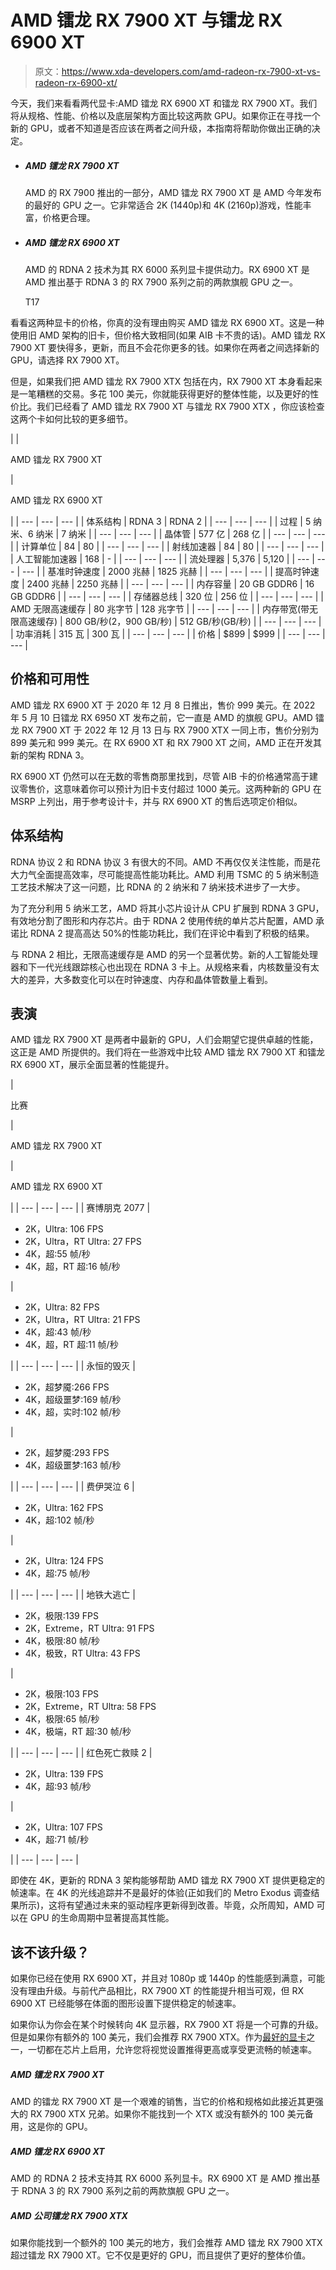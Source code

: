 # AMD 镭龙 RX 7900 XT 与镭龙 RX 6900 XT

> 原文：<https://www.xda-developers.com/amd-radeon-rx-7900-xt-vs-radeon-rx-6900-xt/>

今天，我们来看看两代显卡:AMD 镭龙 RX 6900 XT 和镭龙 RX 7900 XT。我们将从规格、性能、价格以及底层架构方面比较这两款 GPU。如果你正在寻找一个新的 GPU，或者不知道是否应该在两者之间升级，本指南将帮助你做出正确的决定。

*   ##### AMD 镭龙 RX 7900 XT

    AMD 的 RX 7900 推出的一部分，AMD 镭龙 RX 7900 XT 是 AMD 今年发布的最好的 GPU 之一。它非常适合 2K (1440p)和 4K (2160p)游戏，性能丰富，价格更合理。

*   ##### AMD 镭龙 RX 6900 XT

    AMD 的 RDNA 2 技术为其 RX 6000 系列显卡提供动力。RX 6900 XT 是 AMD 推出基于 RDNA 3 的 RX 7900 系列之前的两款旗舰 GPU 之一。

    T17

看看这两种显卡的价格，你真的没有理由购买 AMD 镭龙 RX 6900 XT。这是一种使用旧 AMD 架构的旧卡，但价格大致相同(如果 AIB 卡不贵的话)。AMD 镭龙 RX 7900 XT 要快得多，更新，而且不会花你更多的钱。如果你在两者之间选择新的 GPU，请选择 RX 7900 XT。

但是，如果我们把 AMD 镭龙 RX 7900 XTX 包括在内，RX 7900 XT 本身看起来是一笔糟糕的交易。多花 100 美元，你就能获得更好的整体性能，以及更好的性价比。我们已经看了 AMD 镭龙 RX 7900 XT 与镭龙 RX 7900 XTX ，你应该检查这两个卡如何比较的更多细节。

|  | 

AMD 镭龙 RX 7900 XT

 | 

AMD 镭龙 RX 6900 XT

 |
| --- | --- | --- |
| 体系结构 | RDNA 3 | RDNA 2 |
| --- | --- | --- |
| 过程 | 5 纳米、6 纳米 | 7 纳米 |
| --- | --- | --- |
| 晶体管 | 577 亿 | 268 亿 |
| --- | --- | --- |
| 计算单位 | 84 | 80 |
| --- | --- | --- |
| 射线加速器 | 84 | 80 |
| --- | --- | --- |
| 人工智能加速器 | 168 | - |
| --- | --- | --- |
| 流处理器 | 5,376 | 5,120 |
| --- | --- | --- |
| 基准时钟速度 | 2000 兆赫 | 1825 兆赫 |
| --- | --- | --- |
| 提高时钟速度 | 2400 兆赫 | 2250 兆赫 |
| --- | --- | --- |
| 内存容量 | 20 GB GDDR6 | 16 GB GDDR6 |
| --- | --- | --- |
| 存储器总线 | 320 位 | 256 位 |
| --- | --- | --- |
| AMD 无限高速缓存 | 80 兆字节 | 128 兆字节 |
| --- | --- | --- |
| 内存带宽(带无限高速缓存) | 800 GB/秒(2，900 GB/秒) | 512 GB/秒(GB/秒) |
| --- | --- | --- |
| 功率消耗 | 315 瓦 | 300 瓦 |
| --- | --- | --- |
| 价格 | $899 | $999 |
| --- | --- | --- |

## 价格和可用性

AMD 镭龙 RX 6900 XT 于 2020 年 12 月 8 日推出，售价 999 美元。在 2022 年 5 月 10 日镭龙 RX 6950 XT 发布之前，它一直是 AMD 的旗舰 GPU。AMD 镭龙 RX 7900 XT 于 2022 年 12 月 13 日与 RX 7900 XTX 一同上市，售价分别为 899 美元和 999 美元。在 RX 6900 XT 和 RX 7900 XT 之间，AMD 正在开发其新的架构 RDNA 3。

RX 6900 XT 仍然可以在无数的零售商那里找到，尽管 AIB 卡的价格通常高于建议零售价，这意味着你可以预计为旧卡支付超过 1000 美元。这两种新的 GPU 在 MSRP 上列出，用于参考设计卡，并与 RX 6900 XT 的售后选项定价相似。

## 体系结构

RDNA 协议 2 和 RDNA 协议 3 有很大的不同。AMD 不再仅仅关注性能，而是花大力气全面提高效率，尽可能提高性能功耗比。AMD 利用 TSMC 的 5 纳米制造工艺技术解决了这一问题，比 RDNA 的 2 纳米和 7 纳米技术进步了一大步。

为了充分利用 5 纳米工艺，AMD 将其小芯片设计从 CPU 扩展到 RDNA 3 GPU，有效地分割了图形和内存芯片。由于 RDNA 2 使用传统的单片芯片配置，AMD 承诺比 RDNA 2 提高高达 50%的性能功耗比，我们在评论中看到了积极的结果。

与 RDNA 2 相比，无限高速缓存是 AMD 的另一个显著优势。新的人工智能处理器和下一代光线跟踪核心也出现在 RDNA 3 卡上。从规格来看，内核数量没有太大的差异，大多数变化可以在时钟速度、内存和晶体管数量上看到。

## 表演

AMD 镭龙 RX 7900 XT 是两者中最新的 GPU，人们会期望它提供卓越的性能，这正是 AMD 所提供的。我们将在一些游戏中比较 AMD 镭龙 RX 7900 XT 和镭龙 RX 6900 XT，展示全面显著的性能提升。

| 

比赛

 | 

AMD 镭龙 RX 7900 XT

 | 

AMD 镭龙 RX 6900 XT

 |
| --- | --- | --- |
| 赛博朋克 2077 | 

*   2K，Ultra: 106 FPS
*   2K，Ultra，RT Ultra: 27 FPS
*   4K，超:55 帧/秒
*   4K，超，RT 超:16 帧/秒

 | 

*   2K，Ultra: 82 FPS
*   2K，Ultra，RT Ultra: 21 FPS
*   4K，超:43 帧/秒
*   4K，超，RT 超:11 帧/秒

 |
| --- | --- | --- |
| 永恒的毁灭 | 

*   2K，超梦魇:266 FPS
*   4K，超级噩梦:169 帧/秒
*   4K，超，实时:102 帧/秒

 | 

*   2K，超梦魇:293 FPS
*   4K，超级噩梦:163 帧/秒

 |
| --- | --- | --- |
| 费伊哭泣 6 | 

*   2K，Ultra: 162 FPS
*   4K，超:102 帧/秒

 | 

*   2K，Ultra: 124 FPS
*   4K，超:75 帧/秒

 |
| --- | --- | --- |
| 地铁大逃亡 | 

*   2K，极限:139 FPS
*   2K，Extreme，RT Ultra: 91 FPS
*   4K，极限:80 帧/秒
*   4K，极致，RT Ultra: 43 FPS

 | 

*   2K，极限:103 FPS
*   2K，Extreme，RT Ultra: 58 FPS
*   4K，极限:65 帧/秒
*   4K，极端，RT 超:30 帧/秒

 |
| --- | --- | --- |
| 红色死亡救赎 2 | 

*   2K，Ultra: 139 FPS
*   4K，超:93 帧/秒

 | 

*   2K，Ultra: 107 FPS
*   4K，超:71 帧/秒

 |
| --- | --- | --- |

即使在 4K，更新的 RDNA 3 架构能够帮助 AMD 镭龙 RX 7900 XT 提供更稳定的帧速率。在 4K 的光线追踪并不是最好的体验(正如我们的 Metro Exodus 调查结果所示)，这将有望通过未来的驱动程序更新得到改善。毕竟，众所周知，AMD 可以在 GPU 的生命周期中显著提高其性能。

## 该不该升级？

如果你已经在使用 RX 6900 XT，并且对 1080p 或 1440p 的性能感到满意，可能没有理由升级。与前代产品相比，RX 7900 XT 的性能提升相当可观，但 RX 6900 XT 已经能够在体面的图形设置下提供稳定的帧速率。

如果你认为你会在某个时候转向 4K 显示器，RX 7900 XT 将是一个可靠的升级。但是如果你有额外的 100 美元，我们会推荐 RX 7900 XTX。作为[最好的显卡](http://www.xda-developers.com/best-graphics-cards/)之一，一切都在芯片上启用，允许您将视觉设置推得更高或享受更流畅的帧速率。

##### AMD 镭龙 RX 7900 XT

AMD 的镭龙 RX 7900 XT 是一个艰难的销售，当它的价格和规格如此接近其更强大的 RX 7900 XTX 兄弟。如果你不能找到一个 XTX 或没有额外的 100 美元备用，这是你的 GPU。

##### AMD 镭龙 RX 6900 XT

AMD 的 RDNA 2 技术支持其 RX 6000 系列显卡。RX 6900 XT 是 AMD 推出基于 RDNA 3 的 RX 7900 系列之前的两款旗舰 GPU 之一。

##### AMD 公司镭龙 RX 7900 XTX

如果你能找到一个额外的 100 美元的地方，我们会推荐 AMD 镭龙 RX 7900 XTX 超过镭龙 RX 7900 XT。它不仅是更好的 GPU，而且提供了更好的整体价值。